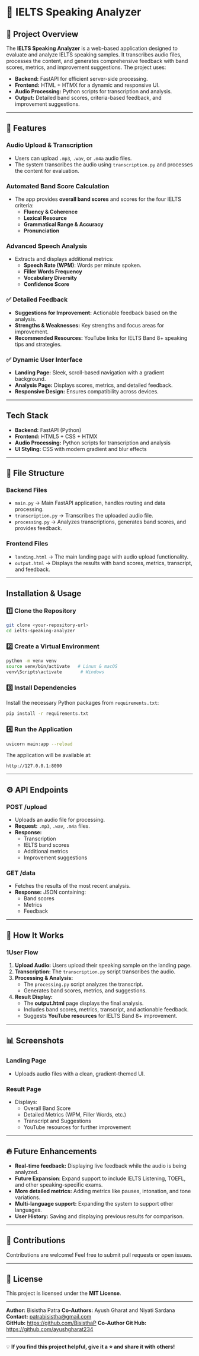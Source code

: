 
# 🎯 **IELTS Speaking Analyzer**

## 📌 **Project Overview**
The **IELTS Speaking Analyzer** is a web-based application designed to evaluate and analyze IELTS speaking samples. It transcribes audio files, processes the content, and generates comprehensive feedback with band scores, metrics, and improvement suggestions. The project uses:
- **Backend:** FastAPI for efficient server-side processing.
- **Frontend:** HTML + HTMX for a dynamic and responsive UI.
- **Audio Processing:** Python scripts for transcription and analysis.
- **Output:** Detailed band scores, criteria-based feedback, and improvement suggestions.

---

## 🚀 **Features**
### **Audio Upload & Transcription**
- Users can upload `.mp3`, `.wav`, or `.m4a` audio files.
- The system transcribes the audio using `transcription.py` and processes the content for evaluation.

### **Automated Band Score Calculation**
- The app provides **overall band scores** and scores for the four IELTS criteria:
    - **Fluency & Coherence**
    - **Lexical Resource**
    - **Grammatical Range & Accuracy**
    - **Pronunciation**

### **Advanced Speech Analysis**
- Extracts and displays additional metrics:
    - **Speech Rate (WPM)**: Words per minute spoken.
    - **Filler Words Frequency**
    - **Vocabulary Diversity**
    - **Confidence Score**

### ✅ **Detailed Feedback**
- **Suggestions for Improvement:** Actionable feedback based on the analysis.
- **Strengths & Weaknesses:** Key strengths and focus areas for improvement.
- **Recommended Resources:** YouTube links for IELTS Band 8+ speaking tips and strategies.

### ✅ **Dynamic User Interface**
- **Landing Page:** Sleek, scroll-based navigation with a gradient background.
- **Analysis Page:** Displays scores, metrics, and detailed feedback.
- **Responsive Design:** Ensures compatibility across devices.

---

## **Tech Stack**
- **Backend:** FastAPI (Python)
- **Frontend:** HTML5 + CSS + HTMX
- **Audio Processing:** Python scripts for transcription and analysis
- **UI Styling:** CSS with modern gradient and blur effects

---

## 📁 **File Structure**

### **Backend Files**
- `main.py` → Main FastAPI application, handles routing and data processing.
- `transcription.py` → Transcribes the uploaded audio file.
- `processing.py` → Analyzes transcriptions, generates band scores, and provides feedback.

### **Frontend Files**
- `landing.html` → The main landing page with audio upload functionality.
- `output.html` → Displays the results with band scores, metrics, transcript, and feedback.

---

## **Installation & Usage**

### **1️⃣ Clone the Repository**
```bash
git clone <your-repository-url>
cd ielts-speaking-analyzer
```

### **2️⃣ Create a Virtual Environment**
```bash
python -m venv venv
source venv/bin/activate   # Linux & macOS
venv\Scripts\activate       # Windows
```

### **3️⃣ Install Dependencies**
Install the necessary Python packages from `requirements.txt`:
```bash
pip install -r requirements.txt
```

### **4️⃣ Run the Application**
```bash
uvicorn main:app --reload
```
The application will be available at:
```
http://127.0.0.1:8000
```

---

## ⚙️ **API Endpoints**
### **POST /upload**
- Uploads an audio file for processing.
- **Request:** `.mp3`, `.wav`, `.m4a` files.
- **Response:** 
    - Transcription
    - IELTS band scores
    - Additional metrics
    - Improvement suggestions

### **GET /data**
- Fetches the results of the most recent analysis.
- **Response:** JSON containing:
    - Band scores
    - Metrics
    - Feedback

---

## 🎯 **How It Works**

### **1️User Flow**
1. **Upload Audio:** Users upload their speaking sample on the landing page.
2. **Transcription:** The `transcription.py` script transcribes the audio.
3. **Processing & Analysis:** 
    - The `processing.py` script analyzes the transcript.
    - Generates band scores, metrics, and suggestions.
4. **Result Display:**
    - The **output.html** page displays the final analysis.
    - Includes band scores, metrics, transcript, and actionable feedback.
    - Suggests **YouTube resources** for IELTS Band 8+ improvement.

---

## 📊 **Screenshots**
### **Landing Page**
- Uploads audio files with a clean, gradient-themed UI.

### **Result Page**
- Displays:
    - Overall Band Score
    - Detailed Metrics (WPM, Filler Words, etc.)
    - Transcript and Suggestions
    - YouTube resources for further improvement

---

## 🔥 **Future Enhancements**
- **Real-time feedback:** Displaying live feedback while the audio is being analyzed.
- **Future Expansion**: Expand support to include IELTS Listening, TOEFL, and other speaking-specific exams.
- **More detailed metrics:** Adding metrics like pauses, intonation, and tone variations.
- **Multi-language support:** Expanding the system to support other languages.
- **User History:** Saving and displaying previous results for comparison.

---

## 🤝 **Contributions**
Contributions are welcome! Feel free to submit pull requests or open issues.

---

## 📄 **License**
This project is licensed under the **MIT License**.

---

**Author:** Bisistha Patra
**Co-Authors:** Ayush Gharat and Niyati Sardana
**Contact:** patrabisistha@gmail.com  
**GitHub:** https://github.com/BisisthaP 
**Co-Author Git Hub:** https://github.com/ayushgharat234 

---

💡 **If you find this project helpful, give it a ⭐️ and share it with others!**
